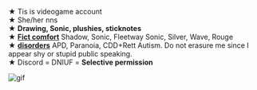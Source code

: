 ★ Tis is videogame account
\
★ She/her nns
\
★ **Drawing, Sonic, plushies, sticknotes**
\
★ [**Fict comfort**](!) Shadow, Sonic, Fleetway Sonic, Silver, Wave, Rouge
\
★ [**disorders**](!) APD, Paranoia, CDD+Rett Autism. Do not erasure me since I appear shy or stupid public speaking.
\
★ Discord = DNIUF = **Selective permission**

![gif](https://media.discordapp.net/attachments/1122897478774161441/1230927327337123910/ezgif.com-animated-gif-maker.gif?ex=66351968&is=6622a468&hm=22308fac012d7424ffe6d36d0da56109b24cf91f0e89108b30b84c46e53c8f79&)
